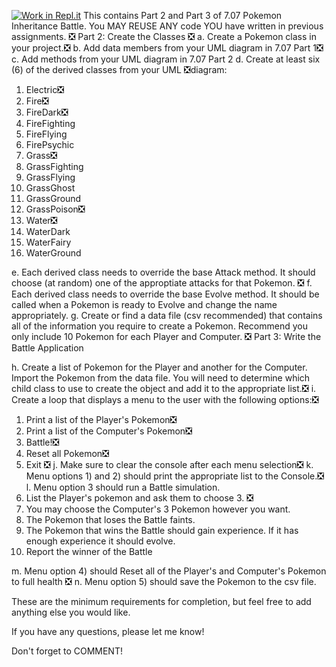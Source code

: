 [![Work in Repl.it](https://classroom.github.com/assets/work-in-replit-14baed9a392b3a25080506f3b7b6d57f295ec2978f6f33ec97e36a161684cbe9.svg)](https://classroom.github.com/online_ide?assignment_repo_id=4879166&assignment_repo_type=AssignmentRepo)
This contains Part 2 and Part 3 of 7.07 Pokemon Inheritance Battle. You MAY REUSE ANY code YOU have written in previous assignments.
❎
Part 2: Create the Classes 
❎
a. Create a Pokemon class in your project.❎
b. Add data members from your UML diagram in 7.07 Part 1❎
c. Add methods from your UML diagram in 7.07 Part 2
d. Create at least six (6) of the derived classes from your UML ❎diagram: 
  1) Electric❎
  2) Fire❎
  3) FireDark❎
  4) FireFighting
  5) FireFlying
  6) FirePsychic
  7) Grass❎
  8) GrassFighting
  9) GrassFlying
  10) GrassGhost
  11) GrassGround
  12) GrassPoison❎
  13) Water❎
  14) WaterDark
  15) WaterFairy
  16) WaterGround

e. Each derived class needs to override the base Attack method. It should choose (at random) one of the approptiate attacks for that Pokemon. ❎
f. Each derived class needs to override the base Evolve method. It should be called when a Pokemon is ready to Evolve and change the name appropriately. 
g. Create or find a data file (csv recommended) that contains all of the information you require to create a Pokemon. Recommend you only include 10 Pokemon for each Player and Computer.
❎
Part 3: Write the Battle Application

h. Create a list of Pokemon for the Player and another for the Computer. Import the Pokemon from the data file. You will need to determine which child class to use to create the object and add it to the appropriate list.❎
i. Create a loop that displays a menu to the user with the following options:❎
  1) Print a list of the Player's Pokemon❎
  2) Print a list of the Computer's Pokemon❎
  3) Battle!❎
  4) Reset all Pokemon❎
  5) Exit ❎
j. Make sure to clear the console after each menu selection❎
k. Menu options 1) and 2) should print the appropriate list to the Console.❎
l. Menu option 3 should run a Battle simulation. 
  1) List the Player's pokemon and ask them to choose 3. ❎
  2) You may choose the Computer's 3 Pokemon however you want. 
  3) The Pokemon that loses the Battle faints.
  4) The Pokemon that wins the Battle should gain experience. If it has enough experience it should evolve.
  5) Report the winner of the Battle

m. Menu option 4) should Reset all of the Player's and Computer's Pokemon to full health ❎
n. Menu option 5) should save the Pokemon to the csv file. 

These are the minimum requirements for completion, but feel free to add anything else you would like. 

If you have any questions, please let me know!

Don't forget to COMMENT!


